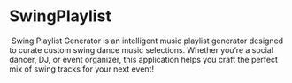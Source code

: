 # SwingPlaylist
 Swing Playlist Generator is an intelligent music playlist generator designed to curate custom swing dance music selections. Whether you’re a social dancer, DJ, or event organizer, this application helps you craft the perfect mix of swing tracks for your next event!
